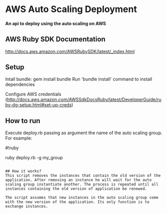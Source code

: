 # AWS Auto Scaling Deployment

#### An api to deploy using the auto scaling on AWS

## AWS Ruby SDK Documentation
http://docs.aws.amazon.com/AWSRubySDK/latest/_index.html

## Setup
Intall bundle: gem install bundle
Run 'bundle install' command to install dependencies

Configure AWS credentials (http://docs.aws.amazon.com/AWSSdkDocsRuby/latest/DeveloperGuide/ruby-dg-setup.html#set-up-creds)

## How to run
Execute deploy.rb passing as argument the name of the auto scaling group. For example:

#!ruby

ruby deploy.rb -g my_group

```

## How it works?
This script removes the instances that contain the old version of the application. After removing an instance he will wait for the auto scaling group instantiate another. The process is repeated until all instances containing the old version of application be renewed. 

The script assumes that new instances in the auto scaling group come with the new version of the application. Its only function is to exchange instances.
